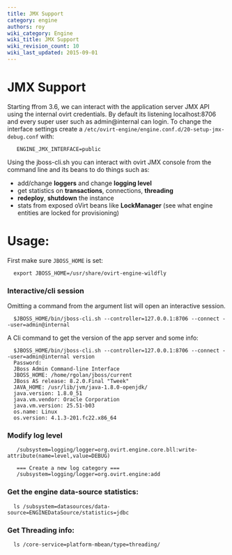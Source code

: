 ```yaml
---
title: JMX Support
category: engine
authors: roy
wiki_category: Engine
wiki_title: JMX Support
wiki_revision_count: 10
wiki_last_updated: 2015-09-01
---
```


# JMX Support

Starting ffrom 3.6, we can interact with the application server JMX API using the internal ovirt credentials.
By default its listening localhost:8706 and every super user such as admin@internal can login. To change the interface settings create a `/etc/ovirt-engine/engine.conf.d/20-setup-jmx-debug.conf` with:

       ENGINE_JMX_INTERFACE=public

Using the jboss-cli.sh you can interact with ovirt JMX console from the command line and its beans to do things such as:

*   add/change **loggers** and change **logging level**
*   get statistics on **transactions**, connections, **threading**
*   **redeploy**, **shutdown** the instance
*   stats from exposed oVirt beans like **LockManager** (see what engine entities are locked for provisioning)

# Usage:

First make sure `JBOSS_HOME` is set:

      export JBOSS_HOME=/usr/share/ovirt-engine-wildfly

### Interactive/cli session

Omitting a command from the argument list will open an interactive session.

      $JBOSS_HOME/bin/jboss-cli.sh --controller=127.0.0.1:8706 --connect --user=admin@internal

A Cli command to get the version of the app server and some info:

      $JBOSS_HOME/bin/jboss-cli.sh --controller=127.0.0.1:8706 --connect --user=admin@internal version
      Password: 
      JBoss Admin Command-line Interface
      JBOSS_HOME: /home/rgolan/jboss/current
      JBoss AS release: 8.2.0.Final "Tweek"
      JAVA_HOME: /usr/lib/jvm/java-1.8.0-openjdk/
      java.version: 1.8.0_51
      java.vm.vendor: Oracle Corporation
      java.vm.version: 25.51-b03
      os.name: Linux
      os.version: 4.1.3-201.fc22.x86_64

### Modify log level

       /subsystem=logging/logger=org.ovirt.engine.core.bll:write-attribute(name=level,value=DEBUG)

       === Create a new log category ===
       /subsystem=logging/logger=org.ovirt.engine:add

### Get the engine data-source statistics:

      ls /subsystem=datasources/data-source=ENGINEDataSource/statistics=jdbc

### Get Threading info:

      ls /core-service=platform-mbean/type=threading/
